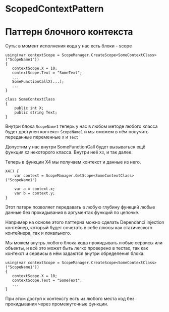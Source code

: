 # ScopedContextPattern

# Паттерн блочного контекста

Суть: в момент исполнения кода у нас есть блоки - scope

    using(var contextScope = ScopeManager.CreateScope<SomeContextClass>("ScopeName1"))
    {
       contextScope.X = 10;
       contextScope.Text = "SomeText"; 
       ...
       SomeFunctionCallX(...);       
       ...
    }
    
    class SomeContextClass
    {
        public int X;
        public string Text;
    }
    
Внутри блока `ScopeName1` теперь у нас в любом методе любого класса будет 
доступен контекст `ScopeName1` и мы сможем в нём получить переданные переменные `X` и `Text`

Допустим у нас внутри SomeFunctionCall будет вызываться ещё функция `X2` некоторого класса.
Внутри неё `X3`, и так далее.

Теперь в функции X4 мы получаем контекст и данные из него.

    X4() {
        var context = ScopeManager.GetScope<SomeContextClass>("ScopeName1")
  
        var a = context.x;
        var b = context.y;
    }
    
Этот патерн позволяет передавать в любую глубину функций любые данные 
без прокидывания в аргументах функций по цепочке.

Например на основе этого паттерна можно сделать Dependanci Injection контейнер, который будет
сочетать в себе плюсы как статического контейнера, так и локального.

Мы можем внутрь любого блока кода прокидывать любые сервисы или объекты, и всё это может быть
легко проверено в тестах, так как контекст и сервисы в нём задаются внутри обределения блока.


    using(var contextScope = ScopeManager.CreateScope<SomeContextClass>("ScopeName1"))
    {
       contextScope.X = 10;
       contextScope.Text = "SomeText"; 
       ...   
    }
    
При этом доступ к контексту есть из любого места код без прокидывания через промежуточные функции.
